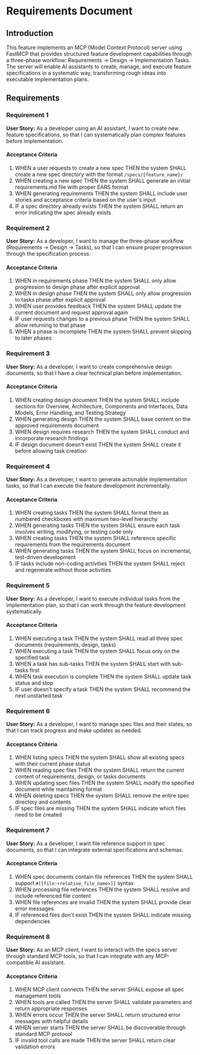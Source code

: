 # Requirements Document

## Introduction

This feature implements an MCP (Model Context Protocol) server using FastMCP that provides structured feature development capabilities through a three-phase workflow: Requirements → Design → Implementation Tasks. The server will enable AI assistants to create, manage, and execute feature specifications in a systematic way, transforming rough ideas into executable implementation plans.

## Requirements

### Requirement 1

**User Story:** As a developer using an AI assistant, I want to create new feature specifications, so that I can systematically plan complex features before implementation.

#### Acceptance Criteria

1. WHEN a user requests to create a new spec THEN the system SHALL create a new spec directory with the format `/specs/{feature_name}/`
2. WHEN creating a new spec THEN the system SHALL generate an initial requirements.md file with proper EARS format
3. WHEN generating requirements THEN the system SHALL include user stories and acceptance criteria based on the user's input
4. IF a spec directory already exists THEN the system SHALL return an error indicating the spec already exists

### Requirement 2

**User Story:** As a developer, I want to manage the three-phase workflow (Requirements → Design → Tasks), so that I can ensure proper progression through the specification process.

#### Acceptance Criteria

1. WHEN in requirements phase THEN the system SHALL only allow progression to design phase after explicit approval
2. WHEN in design phase THEN the system SHALL only allow progression to tasks phase after explicit approval
3. WHEN user provides feedback THEN the system SHALL update the current document and request approval again
4. IF user requests changes to a previous phase THEN the system SHALL allow returning to that phase
5. WHEN a phase is incomplete THEN the system SHALL prevent skipping to later phases

### Requirement 3

**User Story:** As a developer, I want to create comprehensive design documents, so that I have a clear technical plan before implementation.

#### Acceptance Criteria

1. WHEN creating design document THEN the system SHALL include sections for Overview, Architecture, Components and Interfaces, Data Models, Error Handling, and Testing Strategy
2. WHEN generating design THEN the system SHALL base content on the approved requirements document
3. WHEN design requires research THEN the system SHALL conduct and incorporate research findings
4. IF design document doesn't exist THEN the system SHALL create it before allowing task creation

### Requirement 4

**User Story:** As a developer, I want to generate actionable implementation tasks, so that I can execute the feature development incrementally.

#### Acceptance Criteria

1. WHEN creating tasks THEN the system SHALL format them as numbered checkboxes with maximum two-level hierarchy
2. WHEN generating tasks THEN the system SHALL ensure each task involves writing, modifying, or testing code only
3. WHEN creating tasks THEN the system SHALL reference specific requirements from the requirements document
4. WHEN generating tasks THEN the system SHALL focus on incremental, test-driven development
5. IF tasks include non-coding activities THEN the system SHALL reject and regenerate without those activities

### Requirement 5

**User Story:** As a developer, I want to execute individual tasks from the implementation plan, so that I can work through the feature development systematically.

#### Acceptance Criteria

1. WHEN executing a task THEN the system SHALL read all three spec documents (requirements, design, tasks)
2. WHEN executing a task THEN the system SHALL focus only on the specified task
3. WHEN a task has sub-tasks THEN the system SHALL start with sub-tasks first
4. WHEN task execution is complete THEN the system SHALL update task status and stop
5. IF user doesn't specify a task THEN the system SHALL recommend the next unstarted task

### Requirement 6

**User Story:** As a developer, I want to manage spec files and their states, so that I can track progress and make updates as needed.

#### Acceptance Criteria

1. WHEN listing specs THEN the system SHALL show all existing specs with their current phase status
2. WHEN reading spec files THEN the system SHALL return the current content of requirements, design, or tasks documents
3. WHEN updating spec files THEN the system SHALL modify the specified document while maintaining format
4. WHEN deleting specs THEN the system SHALL remove the entire spec directory and contents
5. IF spec files are missing THEN the system SHALL indicate which files need to be created

### Requirement 7

**User Story:** As a developer, I want file reference support in spec documents, so that I can integrate external specifications and schemas.

#### Acceptance Criteria

1. WHEN spec documents contain file references THEN the system SHALL support `#[[file:<relative_file_name>]]` syntax
2. WHEN processing file references THEN the system SHALL resolve and include referenced file content
3. WHEN file references are invalid THEN the system SHALL provide clear error messages
4. IF referenced files don't exist THEN the system SHALL indicate missing dependencies

### Requirement 8

**User Story:** As an MCP client, I want to interact with the specs server through standard MCP tools, so that I can integrate with any MCP-compatible AI assistant.

#### Acceptance Criteria

1. WHEN MCP client connects THEN the server SHALL expose all spec management tools
2. WHEN tools are called THEN the server SHALL validate parameters and return appropriate responses
3. WHEN errors occur THEN the server SHALL return structured error messages with helpful details
4. WHEN server starts THEN the server SHALL be discoverable through standard MCP protocol
5. IF invalid tool calls are made THEN the server SHALL return clear validation errors